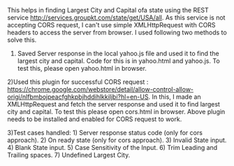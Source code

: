This helps in finding Largest City and Capital ofa state using the REST service http://services.groupkt.com/state/get/USA/all.
As this service is not accepting CORS request, I can't use simple XMLHttpRequest with CORS headers to access the server from browser. I used following two methods to solve this.

1) Saved Server response in the local  yahoo.js file and used it to find the largest city and capital. Code for this is  in  yahoo.html and yahoo.js. To test this, please open yahoo.html in browser.

2)Used this plugin for successful CORS request : https://chrome.google.com/webstore/detail/allow-control-allow-origi/nlfbmbojpeacfghkpbjhddihlkkiljbi?hl=en-US.
    In this, I made an  XMLHttpRequest and fetch the server response and used it to find largest city and capital. To test this please open cors.html in browser. Above plugin needs to be installed and enabled for CORS request to work.

3)Test cases handled: 
     1) Server response status code (only for cors approach).
     2) On ready state (only for cors approach).
     3) Invalid State input.
     4) Blank State input.
     5) Case Sensitivity of the Input.
     6) Trim Leading and Trailing spaces.
     7) Undefined Largest City.